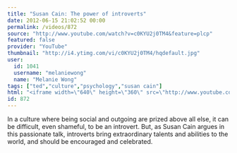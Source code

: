 ```yaml
---
title: "Susan Cain: The power of introverts"
date: 2012-06-15 21:02:52 00:00
permalink: /videos/872
source: "http://www.youtube.com/watch?v=c0KYU2j0TM4&feature=plcp"
featured: false
provider: "YouTube"
thumbnail: "http://i4.ytimg.com/vi/c0KYU2j0TM4/hqdefault.jpg"
user:
  id: 1041
  username: "melaniewong"
  name: "Melanie Wong"
tags: ["ted","culture","psychology","susan cain"]
html: "<iframe width=\"640\" height=\"360\" src=\"http://www.youtube.com/embed/c0KYU2j0TM4?wmode=transparent&fs=1&feature=oembed\" frameborder=\"0\" allowfullscreen></iframe>"
id: 872
---
```


In a culture where being social and outgoing are prized above all else, it can be difficult, even shameful, to be an introvert. But, as Susan Cain argues in this passionate talk, introverts bring extraordinary talents and abilities to the world, and should be encouraged and celebrated.